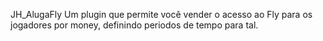 JH_AlugaFly Um plugin que permite você vender o acesso ao Fly para os jogadores por money, definindo periodos de tempo para tal.
